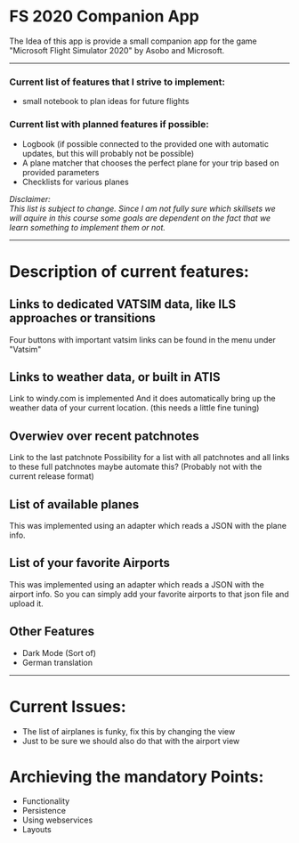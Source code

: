 # FS 2020 Companion App

The Idea of this app is provide a small companion app for the game "Microsoft Flight Simulator 2020" by Asobo and Microsoft.

---

### Current list of features that I strive to implement:
<ul>
  <li>small notebook to plan ideas for future flights</li>
</ul>

### Current list with planned features if possible:
<ul>
  <li>Logbook (if possible connected to the provided one with automatic updates, but this will probably not be possible)</li>
  <li>A plane matcher that chooses the perfect plane for your trip based on provided parameters</li>
  <li>Checklists for various planes</li>
</ul>

*Disclaimer: <br>
This list is subject to change.
Since I am not fully sure which skillsets we will aquire in this course some goals are dependent on the fact that we learn something to implement them or not.*

---

# Description of current features:

## Links to dedicated VATSIM data, like ILS approaches or transitions

Four buttons with important vatsim links can be found in the menu under "Vatsim"

## Links to weather data, or built in ATIS

Link to windy.com is implemented
And it does automatically bring up the weather data of your current location. (this needs a little fine tuning)

## Overwiev over recent patchnotes

Link to the last patchnote
Possibility for a list with all patchnotes and all links to these full patchnotes
maybe automate this? (Probably not with the current release format)

## List of available planes

This was implemented using an adapter which reads a JSON with the plane info.

## List of your favorite Airports

This was implemented using an adapter which reads a JSON with the airport info.
So you can simply add your favorite airports to that json file and upload it.

## Other Features

<ul>
  <li>Dark Mode (Sort of)</li>
  <li>German translation</li>
 </ul>

---

# Current Issues:
<ul>
  <li>The list of airplanes is funky, fix this by changing the view</li>
  <li>Just to be sure we should also do that with the airport view</li>
 </ul>

# Archieving the mandatory Points:
<ul>
  <li>Functionality</li>
  <li>Persistence</li>
  <li>Using webservices</li>
  <li>Layouts</li>
</ul>

